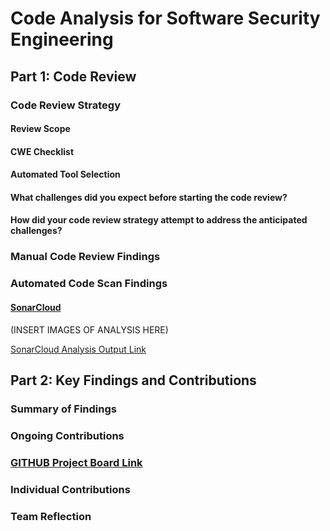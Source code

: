 # Code Analysis for Software Security Engineering
## Part 1: Code Review
### Code Review Strategy
#### Review Scope
#### CWE Checklist
#### Automated Tool Selection
#### What challenges did you expect before starting the code review?
#### How did your code review strategy attempt to address the anticipated challenges?
### Manual Code Review Findings
### Automated Code Scan Findings
#### [SonarCloud](https://sonarcloud.io/)

(INSERT IMAGES OF ANALYSIS HERE)

[SonarCloud Analysis Output Link](https://sonarcloud.io/summary/overall?id=shellis0_suricata)

## Part 2: Key Findings and Contributions
### Summary of Findings
### Ongoing Contributions
### [GITHUB Project Board Link](https://github.com/orgs/UNO-CYBR-8420-Team1/projects/1/views/2)
### Individual Contributions
### Team Reflection
